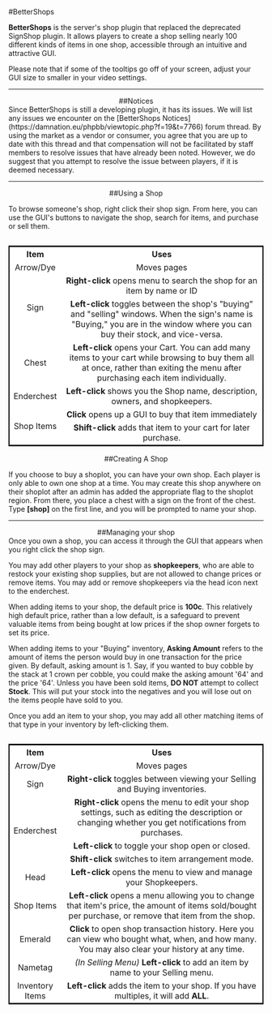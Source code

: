 ---
---
#BetterShops

**BetterShops** is the server's shop plugin that replaced the deprecated SignShop plugin. It allows players to create a shop selling nearly 100 different kinds of items in one shop, accessible through an intuitive and attractive GUI.

Please note that if some of the tooltips go off of your screen, adjust your GUI size to smaller in your video settings.

___

<div style="text-align: center;" markdown="1">
##Notices
</div>
Since BetterShops is still a developing plugin, it has its issues. We will list any issues we encounter on the [BetterShops Notices](https://damnation.eu/phpbb/viewtopic.php?f=19&t=7766) forum thread. By using the market as a vendor or consumer, you agree that you are up to date with this thread and that compensation will not be facilitated by staff members to resolve issues that have already been noted. However, we do suggest that you attempt to resolve the issue between players, if it is deemed necessary.

___

<div style="text-align: center;" markdown="1">
##Using a Shop
</div>

To browse someone's shop, right click their shop sign. From here, you can use the GUI's buttons to navigate the shop, search for items, and purchase or sell them.

<table class="tg" width="65%" style="background-color:#FFF; text-align:center; border: 2px solid #000; float:right;">
  <tr>
    <th class="tg-yw4l" width="20%">Item</th>
    <th class="tg-yw4l" width="80%">Uses</th>
  </tr>
  <tr>
    <td class="tg-9hbo">Arrow/Dye</td>
    <td class="tg-jogk">Moves pages</td>
  </tr>
  <tr>
    <td class="tg-9hbo" rowspan="2">Sign</td>
    <td class="tg-jogk"><b>Right-click</b> opens menu to search the shop for an item by name or ID</td>
  </tr>
  <tr>
    <td class="tg-jogk"><b>Left-click</b> toggles between the shop's "buying" and "selling" windows. When the sign's name is "Buying," you are in the window where you can buy their stock, and vice-versa.</td>
  </tr>
  <tr>
    <td class="tg-9hbo">Chest</td>
    <td class="tg-jogk"><b>Left-click</b> opens your Cart. You can add many items to your cart while browsing to buy them all at once, rather than exiting the menu after purchasing each item individually.</td>
  </tr>
  <tr>
    <td class="tg-9hbo">Enderchest</td>
    <td class="tg-jogk"><b>Left-click</b> shows you the Shop name, description, owners, and shopkeepers.</td>
  </tr>
  <tr>
    <td class="tg-9hbo" rowspan="2">Shop Items</td>
    <td class="tg-jogk"><b>Click</b> opens up a GUI to buy that item immediately</td>
  </tr>
  <tr>
    <td class="tg-jogk"><b>Shift-click</b> adds that item to your cart for later purchase.</td>
  </tr>
</table>

___

<div style="text-align: center;" markdown="1">
##Creating A Shop
</div>

If you choose to buy a shoplot, you can have your own shop. Each player is only able to own one shop at a time. You may create this shop anywhere on their shoplot after an admin has added the appropriate flag to the shoplot region. From there, you place a chest with a sign on the front of the chest. Type **[shop]** on the first line, and you will be prompted to name your shop.

___

<div style="text-align: center;" markdown="1">
##Managing your shop
</div>
Once you own a shop, you can access it through the GUI that appears when you right click the shop sign. 

You may add other players to your shop as **shopkeepers**, who are able to restock your existing shop supplies, but are not allowed to change prices or remove items. You may add or remove shopkeepers via the head icon next to the enderchest.

When adding items to your shop, the default price is **100c**. This relatively high default price, rather than a low default, is a safeguard to prevent valuable items from being bought at low prices if the shop owner forgets to set its price.

When adding items to your "Buying" inventory, **Asking Amount** refers to the amount of items the person would buy in one transaction for the price given. By default, asking amount is 1. Say, if you wanted to buy cobble by the stack at 1 crown per cobble, you could make the asking amount '64' and the price '64'. Unless you have been sold items, **DO NOT** attempt to collect **Stock**. This will put your stock into the negatives and you will lose out on the items people have sold to you.

Once you add an item to your shop, you may add all other matching items of that type in your inventory by left-clicking them.

<table class="tg" width="65%" style="background-color:#FFF; text-align:center; border: 2px solid #000; float:right;">
  <tr>
    <th class="tg-yw4l" width="20%">Item</th>
    <th class="tg-yw4l" width="80%">Uses</th>
  </tr>
  <tr>
    <td class="tg-9hbo">Arrow/Dye</td>
    <td class="tg-jogk">Moves pages</td>
  </tr>
  <tr>
    <td class="tg-9hbo">Sign</td>
    <td class="tg-jogk"><b>Right-click</b> toggles between viewing your Selling and Buying inventories.</td>
  </tr>
  <tr>
    <td class="tg-9hbo" rowspan="3">Enderchest</td>
    <td class="tg-jogk"><b>Right-click</b> opens the menu to edit your shop settings, such as editing the description or changing whether you get notifications from purchases.</td>
  </tr>
  <tr>
    <td class="tg-9hbo"><b>Left-click</b> to toggle your shop open or closed.</td>
  </tr>
  </tr>
  <tr>
    <td class="tg-9hbo"><b>Shift-click</b> switches to item arrangement mode.</td>
  </tr>
  <tr>
    <td class="tg-9hbo">Head</td>
    <td class="tg-jogk"><b>Left-click</b> opens the menu to view and manage your Shopkeepers.</td>
  </tr>
  <tr>
    <td class="tg-9hbo">Shop Items</td>
    <td class="tg-jogk"><b>Left-click</b> opens a menu allowing you to change that item's price, the amount of items sold/bought per purchase, or remove that item from the shop.</td>
  </tr>
  <tr>
    <td class="tg-9hbo">Emerald</td>
    <td class="tg-jogk"><b>Click</b> to open shop transaction history. Here you can view who bought what, when, and how many. You may also clear your history at any time.</td>
  </tr>
  <tr>
    <td class="tg-9hbo">Nametag</td>
    <td class="tg-jogk"><i>(In Selling Menu)</i> <b>Left-click</b> to add an item by name to your Selling menu.</td>
  </tr>
  <tr>
    <td class="tg-9hbo">Inventory Items</td>
    <td class="tg-jogk"><b>Left-click</b> adds the item to your shop. If you have multiples, it will add <b>ALL</b>.</td>
  </tr>
</table>

___
